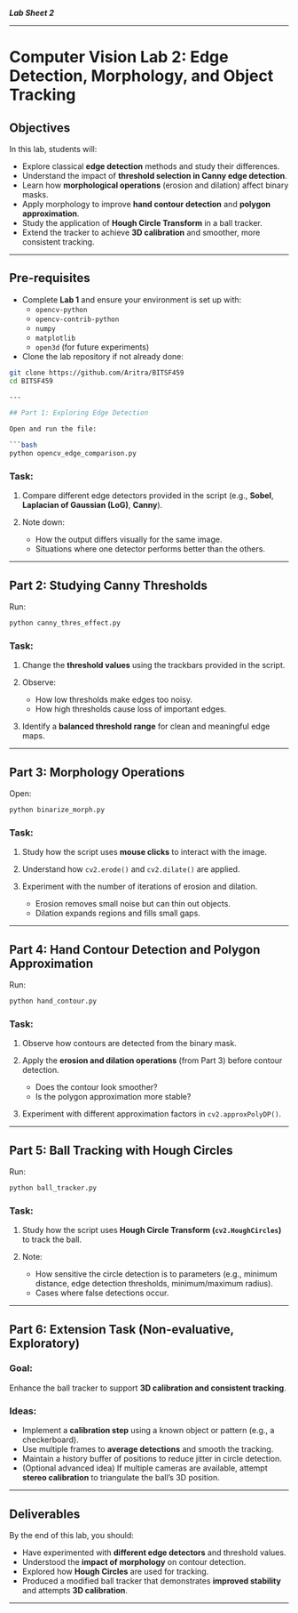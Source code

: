 ***Lab Sheet 2***

---
# Computer Vision Lab 2: Edge Detection, Morphology, and Object Tracking

## Objectives
In this lab, students will:
- Explore classical **edge detection** methods and study their differences.
- Understand the impact of **threshold selection in Canny edge detection**.
- Learn how **morphological operations** (erosion and dilation) affect binary masks.
- Apply morphology to improve **hand contour detection** and **polygon approximation**.
- Study the application of **Hough Circle Transform** in a ball tracker.
- Extend the tracker to achieve **3D calibration** and smoother, more consistent tracking.

---

## Pre-requisites
- Complete **Lab 1** and ensure your environment is set up with:
  - `opencv-python`
  - `opencv-contrib-python`
  - `numpy`
  - `matplotlib`
  - `open3d` (for future experiments)
- Clone the lab repository if not already done:

```bash
git clone https://github.com/Aritra/BITSF459
cd BITSF459

---

## Part 1: Exploring Edge Detection

Open and run the file:

```bash
python opencv_edge_comparison.py
```

### Task:

1. Compare different edge detectors provided in the script (e.g., **Sobel**, **Laplacian of Gaussian (LoG)**, **Canny**).
2. Note down:

   * How the output differs visually for the same image.
   * Situations where one detector performs better than the others.

---

## Part 2: Studying Canny Thresholds

Run:

```bash
python canny_thres_effect.py
```

### Task:

1. Change the **threshold values** using the trackbars provided in the script.
2. Observe:

   * How low thresholds make edges too noisy.
   * How high thresholds cause loss of important edges.
3. Identify a **balanced threshold range** for clean and meaningful edge maps.

---

## Part 3: Morphology Operations

Open:

```bash
python binarize_morph.py
```

### Task:

1. Study how the script uses **mouse clicks** to interact with the image.
2. Understand how `cv2.erode()` and `cv2.dilate()` are applied.
3. Experiment with the number of iterations of erosion and dilation.

   * Erosion removes small noise but can thin out objects.
   * Dilation expands regions and fills small gaps.

---

## Part 4: Hand Contour Detection and Polygon Approximation

Run:

```bash
python hand_contour.py
```

### Task:

1. Observe how contours are detected from the binary mask.
2. Apply the **erosion and dilation operations** (from Part 3) before contour detection.

   * Does the contour look smoother?
   * Is the polygon approximation more stable?
3. Experiment with different approximation factors in `cv2.approxPolyDP()`.

---

## Part 5: Ball Tracking with Hough Circles

Run:

```bash
python ball_tracker.py
```

### Task:

1. Study how the script uses **Hough Circle Transform (`cv2.HoughCircles`)** to track the ball.
2. Note:

   * How sensitive the circle detection is to parameters (e.g., minimum distance, edge detection thresholds, minimum/maximum radius).
   * Cases where false detections occur.

---

## Part 6: Extension Task (Non-evaluative, Exploratory)

### Goal:

Enhance the ball tracker to support **3D calibration and consistent tracking**.

### Ideas:

* Implement a **calibration step** using a known object or pattern (e.g., a checkerboard).
* Use multiple frames to **average detections** and smooth the tracking.
* Maintain a history buffer of positions to reduce jitter in circle detection.
* (Optional advanced idea) If multiple cameras are available, attempt **stereo calibration** to triangulate the ball’s 3D position.

---

## Deliverables

By the end of this lab, you should:

* Have experimented with **different edge detectors** and threshold values.
* Understood the **impact of morphology** on contour detection.
* Explored how **Hough Circles** are used for tracking.
* Produced a modified ball tracker that demonstrates **improved stability** and attempts **3D calibration**.

---
